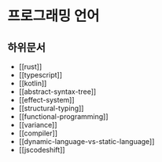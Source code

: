 # 프로그래밍 언어

## 하위문서

- [[rust]]
- [[typescript]]
- [[kotlin]]
- [[abstract-syntax-tree]]
- [[effect-system]]
- [[structural-typing]]
- [[functional-programming]]
- [[variance]]
- [[compiler]]
- [[dynamic-language-vs-static-language]]
- [[jscodeshift]]
